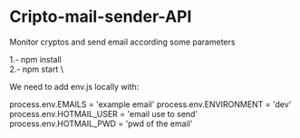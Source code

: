 # Cripto-mail-sender-API
Monitor cryptos and send email according some parameters


1.- npm install \
2.- npm start \

We need to add env.js locally with:

process.env.EMAILS = 'example email'
process.env.ENVIRONMENT = 'dev'
process.env.HOTMAIL_USER = 'email use to send'
process.env.HOTMAIL_PWD = 'pwd of the email'

